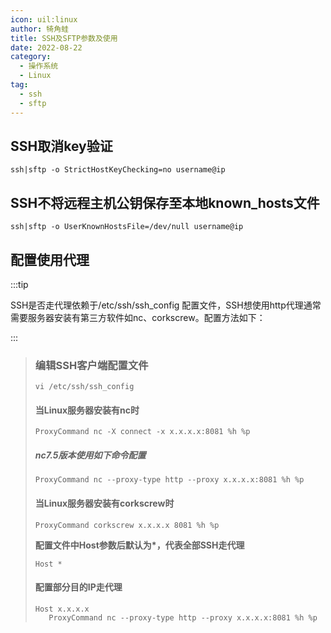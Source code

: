 ```yaml
---
icon: uil:linux
author: 犄角蛙
title: SSH及SFTP参数及使用
date: 2022-08-22
category:
  - 操作系统
  - Linux
tag:
  - ssh
  - sftp
---
```


## SSH取消key验证

```shell
ssh|sftp -o StrictHostKeyChecking=no username@ip
```

## SSH不将远程主机公钥保存至本地known_hosts文件

```shell
ssh|sftp -o UserKnownHostsFile=/dev/null username@ip
```

## 配置使用代理

:::tip

SSH是否走代理依赖于/etc/ssh/ssh_config 配置文件，SSH想使用http代理通常需要服务器安装有第三方软件如nc、corkscrew。配置方法如下：

:::

> ### 编辑SSH客户端配置文件
>  
> ```shell
> vi /etc/ssh/ssh_config 
> ```
>
> #### 当Linux服务器安装有nc时
>    ```shell
>    ProxyCommand nc -X connect -x x.x.x.x:8081 %h %p
>    ```
> ##### nc7.5版本使用如下命令配置
> 	```shell
> 	ProxyCommand nc --proxy-type http --proxy x.x.x.x:8081 %h %p
> 	```
> #### 当Linux服务器安装有corkscrew时
>    ```shell
>    ProxyCommand corkscrew x.x.x.x 8081 %h %p
>    ```
>
> **配置文件中Host参数后默认为\*，代表全部SSH走代理**
>    ```shell
>    Host *
>    ```
> 
>#### 配置部分目的IP走代理
>
>```shell
>Host x.x.x.x
>    ProxyCommand nc --proxy-type http --proxy x.x.x.x:8081 %h %p
>```
